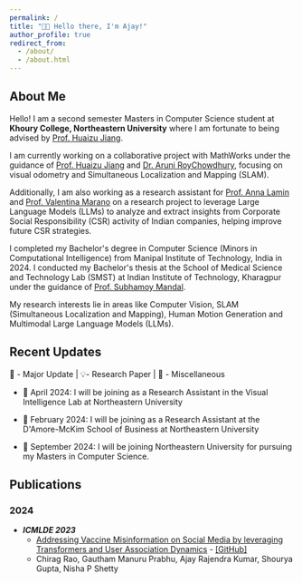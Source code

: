 ```yaml
---
permalink: /
title: "👋🏽 Hello there, I'm Ajay!"
author_profile: true
redirect_from:
  - /about/
  - /about.html
---
```


## About Me

Hello! I am a second semester Masters in Computer Science student at **Khoury College, Northeastern University** where I am fortunate to being advised by [Prof. Huaizu Jiang](https://jianghz.me/). 

I am currently working on a collaborative project with MathWorks under the guidance of [Prof. Huaizu Jiang](https://jianghz.me/) and [Dr. Aruni RoyChowdhury](https://arunirc.github.io/about/), focusing on visual odometry and Simultaneous Localization and Mapping (SLAM).

Additionally, I am also working as a research assistant for [Prof. Anna Lamin](https://damore-mckim.northeastern.edu/people/anna-lamin/) and [Prof. Valentina Marano](https://damore-mckim.northeastern.edu/people/valentina-marano/) on a research project to leverage Large Language Models (LLMs) to analyze and extract insights from Corporate Social Responsibility (CSR) activity of Indian companies, helping improve future CSR strategies.

I completed my Bachelor's degree in Computer Science (Minors in Computational Intelligence) from Manipal Institute of
Technology, India in 2024. I conducted my Bachelor's thesis at the School of Medical
Science and Technology Lab (SMST) at
Indian Institute of Technology, Kharagpur under the guidance
of [Prof. Subhamoy Mandal](https://www.iitkgp.ac.in/department/MM/faculty/mm-smandal).

My research interests lie in areas like Computer Vision, SLAM (Simultaneous Localization and Mapping), Human Motion Generation and Multimodal Large Language Models (LLMs). 

## Recent Updates
🌟 - Major Update | 💡- Research Paper | 📌 - Miscellaneous

- 🌟 April 2024: I will be joining as a Research Assistant in the Visual Intelligence Lab at Northeastern University 

- 🌟 February 2024: I will be joining as a Research Assistant at the D'Amore-McKim School of Business at Northeastern University 

- 🌟 September 2024: I will be joining Northeastern University for pursuing my Masters in Computer Science.

## Publications

### 2024

- ***ICMLDE 2023*** 
    - [Addressing Vaccine Misinformation on Social Media by leveraging Transformers and User Association Dynamics](https://www.sciencedirect.com/science/article/pii/S1877050924008470) - [[GitHub]](https://github.com/ajaystar8/Vaccine_Misinformation_Project.git)
    - Chirag Rao, Gautham Manuru Prabhu, Ajay Rajendra Kumar, Shourya Gupta, Nisha P Shetty
  
